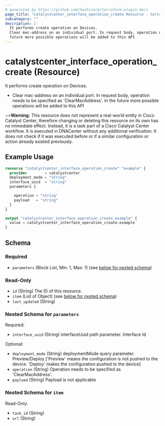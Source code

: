 ```yaml
---
# generated by https://github.com/hashicorp/terraform-plugin-docs
page_title: "catalystcenter_interface_operation_create Resource - terraform-provider-catalystcenter"
subcategory: ""
description: |-
  It performs create operation on Devices.
  Clear mac-address on an individual port. In request body, operation needs to be specified as 'ClearMacAddress'. In the
  future more possible operations will be added to this API
---
```


# catalystcenter_interface_operation_create (Resource)

It performs create operation on Devices.

- Clear mac-address on an individual port. In request body, operation needs to be specified as 'ClearMacAddress'. In the
future more possible operations will be added to this API



~>**Warning:**
This resource does not represent a real-world entity in Cisco Catalyst Center, therefore changing or deleting this resource on its own has no immediate effect.
Instead, it is a task part of a Cisco Catalyst Center workflow. It is executed in DNACenter without any additional verification. It does not check if it was executed before or if a similar configuration or action already existed previously.

## Example Usage

```terraform
resource "catalystcenter_interface_operation_create" "example" {
  provider        = catalystcenter
  deployment_mode = "string"
  interface_uuid  = "string"
  parameters {

    operation = "string"
    payload   = "string"
  }
}

output "catalystcenter_interface_operation_create_example" {
  value = catalystcenter_interface_operation_create.example
}
```

<!-- schema generated by tfplugindocs -->
## Schema

### Required

- `parameters` (Block List, Min: 1, Max: 1) (see [below for nested schema](#nestedblock--parameters))

### Read-Only

- `id` (String) The ID of this resource.
- `item` (List of Object) (see [below for nested schema](#nestedatt--item))
- `last_updated` (String)

<a id="nestedblock--parameters"></a>
### Nested Schema for `parameters`

Required:

- `interface_uuid` (String) interfaceUuid path parameter. Interface Id

Optional:

- `deployment_mode` (String) deploymentMode query parameter. Preview/Deploy ['Preview' means the configuration is not pushed to the device. 'Deploy' makes the configuration pushed to the device]
- `operation` (String) Operation needs to be specified as 'ClearMacAddress'.
- `payload` (String) Payload is not applicable


<a id="nestedatt--item"></a>
### Nested Schema for `item`

Read-Only:

- `task_id` (String)
- `url` (String)
